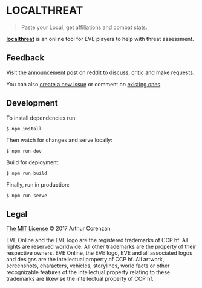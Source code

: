 # LOCALTHREAT

> Paste your Local, get affiliations and combat stats.

**[localthreat](https://localthreat.xyz/)** is an online tool for EVE players to help with threat assessment.

## Feedback

Visit the [announcement post](https://www.reddit.com/r/Eve/comments/7kl31a/localthreatxyz/) on reddit to discuss, critic and make requests.

You can also [create a new issue](issues/new) or comment on [existing ones](issues).

## Development

To install dependencies run:

```shell
$ npm install
```

Then watch for changes and serve locally:

```shell
$ npm run dev
```

Build for deployment:

```shell
$ npm run build
```

Finally, run in production:

```shell
$ npm run serve
```

## Legal

[The MIT License](LICENSE.txt) © 2017 Arthur Corenzan

EVE Online and the EVE logo are the registered trademarks of CCP hf. All rights are reserved worldwide. All other trademarks are the property of their respective owners. EVE Online, the EVE logo, EVE and all associated logos and designs are the intellectual property of CCP hf. All artwork, screenshots, characters, vehicles, storylines, world facts or other recognizable features of the intellectual property relating to these trademarks are likewise the intellectual property of CCP hf.

